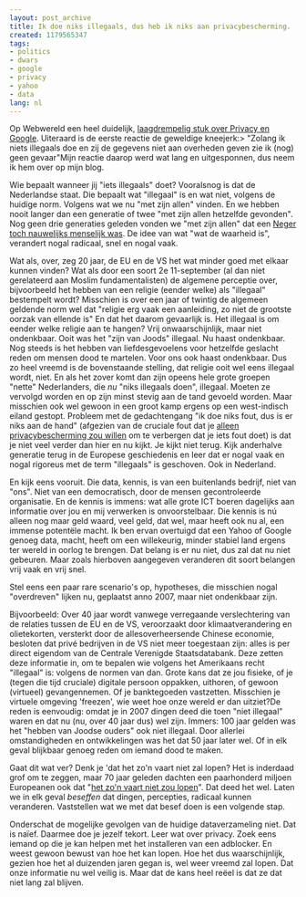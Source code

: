 ```yaml
---
layout: post_archive
title: Ik doe niks illegaals, dus heb ik niks aan privacybescherming.
created: 1179565347
tags:
- politics
- dwars
- google
- privacy
- yahoo
- data
lang: nl
---
```

Op Webwereld een heel duidelijk, [laagdrempelig stuk over Privacy en Google](http://www.webwereld.nl/articles/46452/google-s-verklikkernetwerk.html). Uiteraard is de eerste reactie de geweldige kneejerk:>  "Zolang ik niets illegaals doe en zij de gegevens niet aan overheden geven zie ik (nog) geen gevaar"Mijn reactie daarop werd wat lang en uitgesponnen, dus neem ik hem over op mijn blog.

Wie bepaalt wanneer jij "iets illegaals" doet? Vooralsnog is dat de Nederlandse staat. Die bepaalt wat "illegaal" is en wat niet, volgens de huidige norm. Volgens wat we nu "met zijn allen" vinden. En we hebben nooit langer dan een generatie of twee "met zijn allen hetzelfde gevonden". Nog geen drie generaties geleden vonden we "met zijn allen" dat een [Neger toch nauwelijks menselijk was](http://nl.wikipedia.org/wiki/Saartjie_Baartman). De idee van wat "wat de waarheid is", verandert nogal radicaal, snel en nogal vaak.

Wat als, over, zeg 20 jaar, de EU en de VS het wat minder goed met elkaar kunnen vinden? Wat als door een soort 2e 11-september (al dan niet gerelateerd aan Moslim fundamentalisten) de algemene perceptie over, bijvoorbeeld het hebben van een religie (eender welke) als "illegaal" bestempelt wordt? Misschien is over een jaar of twintig de algemeen geldende norm wel dat "religie erg vaak een aanleiding, zo niet de grootste oorzak van ellende is" En dat het daarom gevaarlijk is. Het illegaal is om eender welke religie aan te hangen? Vrij onwaarschijnlijk, maar niet ondenkbaar. Ooit was het "zijn van Joods" illegaal. Nu haast ondenkbaar. Nog steeds is het hebben van liefdesgevoelens voor hetzelfde geslacht reden om mensen dood te martelen. Voor ons ook haast ondenkbaar. Dus zo heel vreemd is de bovenstaande stelling, dat religie ooit wel eens illegaal wordt, niet. En als het zover komt dan zijn opeens hele grote groepen "nette" Nederlanders, die _nu_ "niks illegaals doen", illegaal. Moeten ze vervolgd worden en op zijn minst stevig aan de tand gevoeld worden. Maar misschien ook wel gewoon in een groot kamp ergens op een west-indisch eiland gestopt. Probleem met de gedachtengang "ik doe niks fout, dus is er niks aan de hand" (afgezien van de cruciale fout dat je [alleen privacybescherming zou willen](http://www.schneier.com/blog/archives/2006/05/the_value_of_pr.html) om te verbergen dat je iets fout doet) is dat je niet veel verder dan hier en nu kijkt. Je kijkt niet terug. Kijk anderhalve generatie terug in de Europese geschiedenis en leer dat er nogal vaak en nogal rigoreus met de term "illegaals" is geschoven. Ook in Nederland.

En kijk eens vooruit. Die data, kennis, is van een buitenlands bedrijf, niet van "ons". Niet van een democratisch, door de mensen gecontroleerde organisatie. En de kennis is immens: wat alle grote ICT boeren dagelijks aan informatie over jou en mij verwerken is onvoorstelbaar. Die kennis is nú alleen nog maar geld waard, veel geld, dat wel, maar heeft ook nu al, een immense potentële macht. Ik ben ervan overtuigd dat een Yahoo of Google genoeg data, macht, heeft om een willekeurig, minder stabiel land ergens ter wereld in oorlog te brengen. Dat belang is er nu niet, dus zal dat nu niet gebeuren. Maar zoals hierboven aangegeven veranderen dit soort belangen vrij vaak en vrij snel.

Stel eens een paar rare scenario's op, hypotheses, die misschien nogal "overdreven" lijken nu, geplaatst anno 2007, maar niet ondenkbaar zijn.

Bijvoorbeeld: Over 40 jaar wordt vanwege verregaande verslechtering van de relaties tussen de EU en de VS, veroorzaakt door klimaatverandering en olietekorten, versterkt door de allesoverheersende Chinese economie, besloten dat privé bedrijven in de VS niet meer toegestaan zijn: alles is per direct eigendom van de Centrale Verenigde Staatsdatabank. Deze zetten deze informatie in, om te bepalen wie volgens het Amerikaans recht "illegaal" is: volgens de normen van dan. Grote kans dat ze jou fisieke, of je (tegen die tijd cruciale) digitale persoon oppakken, uithoren, of gewoon (virtueel) gevangennemen. Of je banktegoeden vastzetten. Misschien je virtuele omgeving 'freezen', wie weet hoe onze wereld er dan uitziet?De reden is eenvoudig: omdat je in 2007 dingen deed die toen "niet illegaal" waren en dat nu (nu, over 40 jaar dus) wel zijn. Immers: 100 jaar gelden was het "hebben van Joodse ouders" ook niet illegaal. Door allerlei omstandigheden en ontwikkelingen was het dat 50 jaar later wel. Of in elk geval blijkbaar genoeg reden om iemand dood te maken.

Gaat dit wat ver? Denk je 'dat het zo'n vaart niet zal lopen? Het is inderdaad grof om te zeggen, maar 70 jaar geleden dachten een paarhonderd miljoen Europeanen ook dat "[het zo'n vaart niet zou lopen](http://nl.wikipedia.org/wiki/Lijst_van_Duitse_woorden_en_uitdrukkingen_in_de_Nederlandse_taal#Veel_gebruikt_2)". Dat deed het wel. Laten we in elk geval _beseffen_ dat dingen, percepties, radicaal kunnen veranderen. Vaststellen wat we met dat besef doen is een volgende stap.

Onderschat de mogelijke gevolgen van de huidige dataverzameling niet. Dat is naïef. Daarmee doe je jezelf tekort. Leer wat over privacy. Zoek eens iemand op die je kan helpen met het installeren van een adblocker. En weest gewoon bewust van hoe het kan lopen. Hoe het dus waarschijnlijk, gezien hoe het al duizenden jaren gegan is, wel weer vreemd zal lopen. Dat onze informatie nu wel veilig is. Maar dat de kans heel reëel is dat ze dat niet lang zal blijven.
